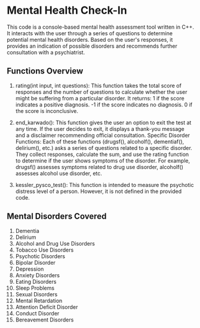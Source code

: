 # Mental Health Check-In
This code is a console-based mental health assessment tool written in C++. It interacts with the user through a series of questions to determine potential mental health disorders. Based on the user's responses, it provides an indication of possible disorders and recommends further consultation with a psychiatrist.

## Functions Overview
1. rating(int input, int questions): This function takes the total score of responses and the number of questions to calculate whether the user might be suffering from a particular disorder. It returns:
1 if the score indicates a positive diagnosis.
-1 if the score indicates no diagnosis.
0 if the score is inconclusive.

2. end_karwado(): This function gives the user an option to exit the test at any time. If the user decides to exit, it displays a thank-you message and a disclaimer recommending official consultation. Specific Disorder Functions: Each of these functions (drugsf(), alcoholf(), dementiaf(), delirium(), etc.) asks a series of questions related to a specific disorder. They collect responses, calculate the sum, and use the rating function to determine if the user shows symptoms of the disorder. For example, drugsf() assesses symptoms related to drug use disorder, alcoholf() assesses alcohol use disorder, etc.

3. kessler_pysco_test(): This function is intended to measure the psychotic distress level of a person. However, it is not defined in the provided code.

## Mental Disorders Covered
1. Dementia
2. Delirium
3. Alcohol and Drug Use Disorders
4. Tobacco Use Disorders
5. Psychotic Disorders
6. Bipolar Disorder
7. Depression
8. Anxiety Disorders
9. Eating Disorders
10. Sleep Problems
11. Sexual Disorders
12. Mental Retardation
13. Attention Deficit Disorder
14. Conduct Disorder
15. Bereavement Disorders

